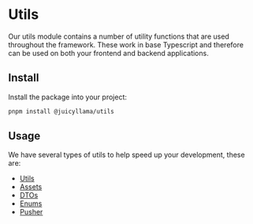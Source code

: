 # Utils

Our utils module contains a number of utility functions that are used throughout the framework. These work in base Typescript and therefore can be used on both your frontend and backend applications.

## Install

Install the package into your project:

```bash
pnpm install @juicyllama/utils
```

## Usage

We have several types of utils to help speed up your development, these are:

-   [Utils](./utils.md)
-   [Assets](./assets.md)
-   [DTOs](./dtos.md)
-   [Enums](./enums.md)
-   [Pusher](./pusher.md)
